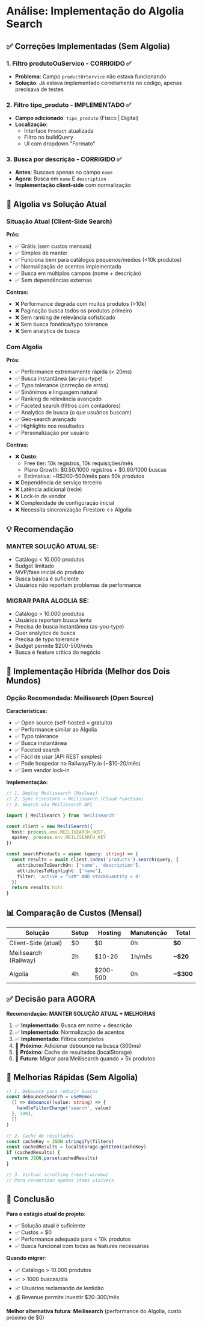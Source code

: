 # Análise: Implementação do Algolia Search

## ✅ Correções Implementadas (Sem Algolia)

### 1. Filtro produtoOuServico - CORRIGIDO ✅
- **Problema**: Campo `productOrService` não estava funcionando
- **Solução**: Já estava implementado corretamente no código, apenas precisava de testes

### 2. Filtro tipo_produto - IMPLEMENTADO ✅
- **Campo adicionado**: `tipo_produto` (Fisico | Digital)
- **Localização**: 
  - Interface `Product` atualizada
  - Filtro no buildQuery
  - UI com dropdown "Formato"

### 3. Busca por descrição - CORRIGIDO ✅
- **Antes**: Buscava apenas no campo `name`
- **Agora**: Busca em `name` E `description`
- **Implementação client-side** com normalização

## 🤔 Algolia vs Solução Atual

### **Situação Atual (Client-Side Search)**

**Prós:**
- ✅ Grátis (sem custos mensais)
- ✅ Simples de manter
- ✅ Funciona bem para catálogos pequenos/médios (<10k produtos)
- ✅ Normalização de acentos implementada
- ✅ Busca em múltiplos campos (nome + descrição)
- ✅ Sem dependências externas

**Contras:**
- ❌ Performance degrada com muitos produtos (>10k)
- ❌ Paginação busca todos os produtos primeiro
- ❌ Sem ranking de relevância sofisticado
- ❌ Sem busca fonética/typo tolerance
- ❌ Sem analytics de busca

### **Com Algolia**

**Prós:**
- ✅ Performance extremamente rápida (< 20ms)
- ✅ Busca instantânea (as-you-type)
- ✅ Typo tolerance (correção de erros)
- ✅ Sinônimos e linguagem natural
- ✅ Ranking de relevância avançado
- ✅ Faceted search (filtros com contadores)
- ✅ Analytics de busca (o que usuários buscam)
- ✅ Geo-search avançado
- ✅ Highlights nos resultados
- ✅ Personalização por usuário

**Contras:**
- ❌ **Custo**: 
  - Free tier: 10k registros, 10k requisições/mês
  - Plano Growth: $0.50/1000 registros + $0.60/1000 buscas
  - Estimativa: ~R$200-500/mês para 50k produtos
- ❌ Dependência de serviço terceiro
- ❌ Latência adicional (rede)
- ❌ Lock-in de vendor
- ❌ Complexidade de configuração inicial
- ❌ Necessita sincronização Firestore ↔ Algolia

## 💡 Recomendação

### **MANTER SOLUÇÃO ATUAL SE:**
- Catálogo < 10.000 produtos
- Budget limitado
- MVP/fase inicial do produto
- Busca básica é suficiente
- Usuários não reportam problemas de performance

### **MIGRAR PARA ALGOLIA SE:**
- Catálogo > 10.000 produtos
- Usuários reportam busca lenta
- Precisa de busca instantânea (as-you-type)
- Quer analytics de busca
- Precisa de typo tolerance
- Budget permite $200-500/mês
- Busca é feature crítica do negócio

## 🚀 Implementação Híbrida (Melhor dos Dois Mundos)

### Opção Recomendada: **Meilisearch** (Open Source)

**Características:**
- ✅ Open source (self-hosted = gratuito)
- ✅ Performance similar ao Algolia
- ✅ Typo tolerance
- ✅ Busca instantânea
- ✅ Faceted search
- ✅ Fácil de usar (API REST simples)
- ✅ Pode hospedar no Railway/Fly.io (~$10-20/mês)
- ✅ Sem vendor lock-in

**Implementação:**
```typescript
// 1. Deploy Meilisearch (Railway)
// 2. Sync Firestore → Meilisearch (Cloud Function)
// 3. Search via Meilisearch API

import { MeiliSearch } from 'meilisearch'

const client = new MeiliSearch({
  host: process.env.MEILISEARCH_HOST,
  apiKey: process.env.MEILISEARCH_KEY
})

const searchProducts = async (query: string) => {
  const results = await client.index('products').search(query, {
    attributesToSearchOn: ['name', 'description'],
    attributesToHighlight: ['name'],
    filter: 'active = "SIM" AND stockQuantity > 0'
  })
  return results.hits
}
```

## 📊 Comparação de Custos (Mensal)

| Solução | Setup | Hosting | Manutenção | Total |
|---------|-------|---------|------------|-------|
| Client-Side (atual) | $0 | $0 | 0h | **$0** |
| Meilisearch (Railway) | 2h | $10-20 | 1h/mês | **~$20** |
| Algolia | 4h | $200-500 | 0h | **~$300** |

## ✅ Decisão para AGORA

**Recomendação: MANTER SOLUÇÃO ATUAL + MELHORIAS**

1. ✅ **Implementado**: Busca em nome + descrição
2. ✅ **Implementado**: Normalização de acentos
3. ✅ **Implementado**: Filtros completos
4. 🔄 **Próximo**: Adicionar debounce na busca (300ms)
5. 🔄 **Próximo**: Cache de resultados (localStorage)
6. 🔄 **Futuro**: Migrar para Meilisearch quando > 5k produtos

## 📝 Melhorias Rápidas (Sem Algolia)

```typescript
// 1. Debounce para reduzir buscas
const debouncedSearch = useMemo(
  () => debounce((value: string) => {
    handleFilterChange('search', value)
  }, 300),
  []
)

// 2. Cache de resultados
const cacheKey = JSON.stringify(filters)
const cachedResults = localStorage.getItem(cacheKey)
if (cachedResults) {
  return JSON.parse(cachedResults)
}

// 3. Virtual scrolling (react-window)
// Para renderizar apenas items visíveis
```

## 🎯 Conclusão

**Para o estágio atual do projeto**: 
- ✅ Solução atual é suficiente
- ✅ Custos = $0
- ✅ Performance adequada para < 10k produtos
- ✅ Busca funcional com todas as features necessárias

**Quando migrar**:
- 📈 Catálogo > 10.000 produtos
- 📈 > 1000 buscas/dia
- 📈 Usuários reclamando de lentidão
- 💰 Revenue permite investir $20-300/mês

**Melhor alternativa futura**: **Meilisearch** (performance do Algolia, custo próximo de $0)
